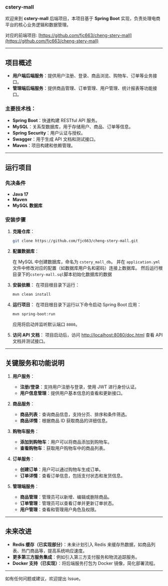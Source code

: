 ### cstery-mall

欢迎来到 **cstery-mall** 后端项目，本项目基于 **Spring Boot** 实现，负责处理电商平台的核心业务逻辑和数据管理。

对应的前端项目: [https://github.com/fjc663/cheng-stery-mall](https://github.com/fjc663/cheng-stery-mall)

---

## 项目概述

- **用户端后端服务**：提供用户注册、登录、商品浏览、购物车、订单等业务接口。
- **管理端后端服务**：提供商品管理、订单管理、用户管理、统计报表等功能接口。

### 主要技术栈：

- **Spring Boot**：快速构建 RESTful API 服务。
- **MySQL**：关系型数据库，用于存储用户、商品、订单等信息。
- **Spring Security**：用户认证与授权。
- **Swagger**：用于生成 API 文档和测试接口。
- **Maven**：项目构建和依赖管理。

---

## 运行项目

### 先决条件

- **Java 17** 
- **Maven**
- **MySQL 数据库**

### 安装步骤

1. **克隆仓库**：
   ```bash
   git clone https://github.com/fjc663/cheng-stery-mall.git
   ```

2. **配置数据库**：

   在 MySQL 中创建数据库，命名为 `cstery_mall_db`。 
   并在 `application.yml` 文件中修改对应的配置（如数据库用户名和密码）连接上数据库。
   然后运行根目录下的`cstery-mall.sql`脚本初始化数据库的数据

3. **安装依赖**：
   在项目根目录下运行：
   ```bash
   mvn clean install
   ```

4. **运行项目**：
   在项目根目录下运行以下命令启动 Spring Boot 应用：
   ```bash
   mvn spring-boot:run
   ```

   应用将启动并监听默认端口 `8080`。

5. **访问 API 文档**：
   项目启动后，访问 [http://localhost:8080/doc.html](http://localhost:8080/doc.html) 查看 API 文档并测试接口。

---

## 关键服务和功能说明

1. **用户服务**：
    - **注册/登录**：支持用户注册与登录，使用 JWT 进行身份认证。
    - **用户信息管理**：提供用户基本信息的查看和更新接口。

2. **商品服务**：
    - **商品列表**：查询商品信息，支持分页、排序和条件筛选。
    - **商品详情**：根据商品 ID 获取商品的详细信息。

3. **购物车服务**：
    - **添加到购物车**：用户可以将商品添加到购物车。
    - **查看购物车**：获取用户购物车中的商品列表。

4. **订单服务**：
    - **创建订单**：用户可以通过购物车生成订单。
    - **订单详情**：查看订单信息，包括支付状态和发货信息。

5. **管理端服务**：
    - **商品管理**：管理员可以新增、编辑或删除商品。
    - **订单管理**：管理员可以查看订单并更新订单状态。
    - **用户管理**：查看和管理用户角色及权限。

---

## 未来改进

- **Redis 缓存（已实现部分）**：未来计划引入 Redis 来缓存热数据，如商品列表、热门商品等，提高系统响应速度。
- **更多第三方服务集成**：例如引入第三方支付服务和物流追踪服务。
- **Docker 支持（已实现）**：将后端服务打包为 Docker 镜像，简化部署流程。

---

如有任何问题或建议，欢迎提出 Issue。